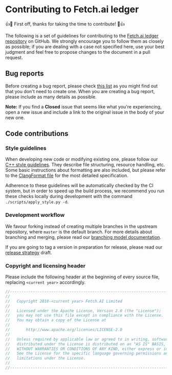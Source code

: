 # Contributing to Fetch.ai ledger

:+1::tada: First off, thanks for taking the time to contribute! :tada::+1:

The following is a set of guidelines for contributing to the [Fetch.ai ledger repository](https://github.com/fetchai/ledger) on GitHub. We strongly encourage you to follow them as closely as possible; if you are dealing with a case not specified here, use your best judgment and feel free to propose changes to the document in a pull request.


## Bug reports

Before creating a bug report, please check [this list](https://github.com/fetchai/ledger/issues) as you might find out that you don't need to create one. When you are creating a bug report, please include as many details as possible.

**Note:** If you find a **Closed** issue that seems like what you're experiencing, open a new issue and include a link to the original issue in the body of your new one.


## Code contributions

### Style guidelines

When developing new code or modifying existing one, please follow our [C++ style guidelines](docs/cplusplus-style-guide.md). They describe file structuring, resource handling, etc. Some basic instructions about formatting are also included, but please refer to the [ClangFormat file](.clang-format) for the most detailed specification.

Adherence to these guidelines will be automatically checked by the CI system, but in order to speed up the build process, we recommend you run these checks locally during development with the command `./scripts/apply_style.py -d`.

### Development workflow

We favour forking instead of creating multiple branches in the upstream repository, where `master` is the default branch. For more details about branching and merging, please read our [branching model documentation](docs/branching-model.md).

If you are going to tag a version in preparation for release, please read our [release strategy](docs/release-strategy.md) draft.

### Copyright and licensing header

Please include the following header at the beginning of every source file, replacing `<current year>` accordingly.

```c++
//------------------------------------------------------------------------------
//
//   Copyright 2018-<current year> Fetch.AI Limited
//
//   Licensed under the Apache License, Version 2.0 (the "License");
//   you may not use this file except in compliance with the License.
//   You may obtain a copy of the License at
//
//       http://www.apache.org/licenses/LICENSE-2.0
//
//   Unless required by applicable law or agreed to in writing, software
//   distributed under the License is distributed on an "AS IS" BASIS,
//   WITHOUT WARRANTIES OR CONDITIONS OF ANY KIND, either express or implied.
//   See the License for the specific language governing permissions and
//   limitations under the License.
//
//------------------------------------------------------------------------------
```
